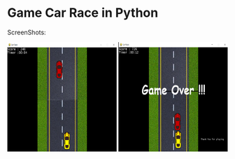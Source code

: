 # Game Car Race in Python

ScreenShots:

<img src="Screenshot (115).png" width="250px" height="250px" alt="game starts">

<img src="Screenshot (116).png" width="250px" height="250px" alt="game over">

